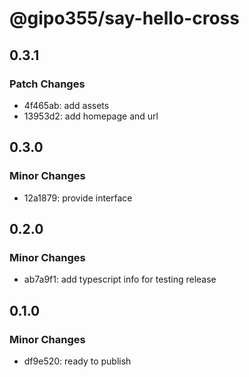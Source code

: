 # @gipo355/say-hello-cross

## 0.3.1

### Patch Changes

- 4f465ab: add assets
- 13953d2: add homepage and url

## 0.3.0

### Minor Changes

- 12a1879: provide interface

## 0.2.0

### Minor Changes

- ab7a9f1: add typescript info for testing release

## 0.1.0

### Minor Changes

- df9e520: ready to publish

